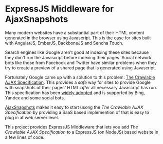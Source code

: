 ExpressJS Middleware for AjaxSnapshots
====================

Many modern websites have a substantial part of their HTML content generated in the browser using Javascript. This is the case for sites built with AngularJS, EmberJS, BackboneJS and Sencha Touch.

Search engines like Google aren't good at indexing these sites because they don't run the Javascript before indexing their pages. Social network bots like those from Facebook and Twitter have similar problems when they try to create a preview of a shared page that is generated using Javascript.

Fortunately Google came up with a solution to this problem: [The Crawlable AJAX Specification](https://developers.google.com/webmasters/ajax-crawling/). This provides a _safe_ way for sites to provide Google with snapshots of their pages' HTML _after_ all necessary Javascript has run. This specification has been [widely adopted](blog.ajaxsnapshots.com/2013/11/googles-crawlable-ajax-specification.html) and is supported by Bing, Yandex and some social bots.

[AjaxSnapshots](https://ajaxsnapshots.com) makes it easy to start usong the _The Crawlable AJAX Specification_ by providing a SaaS based implemention of that is easy to plug in at web server level. 

This project provides ExpressJS Middleware that lets you add _The Crawlable AJAX Specification_ to a ExpressJS (on NodeJS) based website in a few lines of code.
